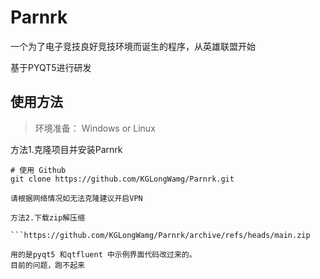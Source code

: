 # Parnrk
一个为了电子竞技良好竞技环境而诞生的程序，从英雄联盟开始

基于PYQT5进行研发

## 使用方法

> 环境准备： Windows or Linux

方法1.克隆项目并安装Parnrk

```
# 使用 Github 
git clone https://github.com/KGLongWamg/Parnrk.git

请根据网络情况如无法克隆建议开启VPN

方法2.下载zip解压缩

```https://github.com/KGLongWamg/Parnrk/archive/refs/heads/main.zip

用的是pyqt5 和qtfluent 中示例界面代码改过来的。
目前的问题，跑不起来

